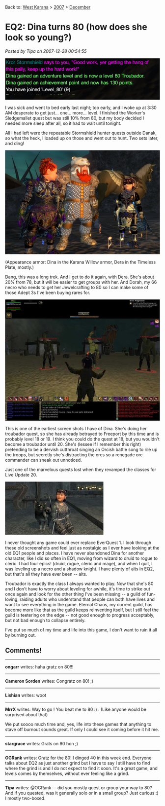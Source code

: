 Back to: [West Karana](/posts/westkarana.md) > [2007](/posts/2007/westkarana.md) > [December](./westkarana.md)
# EQ2: Dina turns 80 (how does she look so young?)

*Posted by Tipa on 2007-12-28 00:54:55*

![everquest2-2007-12-27-19-16-02-64.jpg](../../../uploads/2007/12/everquest2-2007-12-27-19-16-02-64.jpg)

I was sick and went to bed early last night; too early, and I woke up at 3:30 AM desperate to get just... one... more... level. I finished the Worker's Sledgemallet quest but was still 10% from 80, but my body decided I needed more sleep after all, so it had to wait until tonight.

All I had left were the repeatable Stormshield hunter quests outside Danak, so what the heck, I loaded up on those and went out to hunt. Two sets later, and ding!

![everquest2-2007-12-27-19-21-27-92.jpg](../../../uploads/2007/12/everquest2-2007-12-27-19-21-27-92.jpg)

(Appearance armor: Dina in the Karana Willow armor, Dera in the Timeless Plate, mostly.)

Dang, this was a long trek. And I get to do it again, with Dera. She's about 20% from 78, but it will be easier to get groups with her. And Dorah, my 66 necro who needs to get her Jewelcrafting to 80 so I can make some of those Adept 3s I've been buying rares for.

![49b2686fda221fb98a9d387345760545.jpg](../../../uploads/2007/12/49b2686fda221fb98a9d387345760545.jpg)

This is one of the earliest screen shots I have of Dina. She's doing her troubador quest, so she has already betrayed to Freeport by this time and is probably level 18 or 19. I think you could do the quest at 18, but you wouldn't become a troubador until 20. She's (lessee if I remember this right) pretending to be a dervish cutthroat singing an Orcish battle song to rile up the troops, but secretly she's distracting the orcs so a renegade orc commander can sneak out unnoticed.

Just one of the marvelous quests lost when they revamped the classes for Live Update 20.

![3b1aa149b10e926a231ae76a5b340a0f.jpg](../../../uploads/2007/12/3b1aa149b10e926a231ae76a5b340a0f.jpg)

I never thought any game could ever replace EverQuest 1. I look through these old screenshots and feel just as nostalgic as I ever have looking at the old EQ1 people and places. I have never abandoned Dina for another character, like I did so often in EQ1, moving from wizard to druid to rogue to cleric. I had four epics! (druid, rogue, cleric and mage), and when I quit, I was leveling up a necro and a shadow knight. I have plenty of alts in EQ2, but that's all they have ever been -- alts.

Troubador is exactly the class I always wanted to play. Now that she's 80 and I don't have to worry about leveling for awhile, it's time to strike out once again and look for the other thing I've been missing -- a guild of fun-loving, raiding adults who understand that people can both have lives and want to see everything in the game. Eternal Chaos, my current guild, has become more like that as the guild keeps reinventing itself, but I still feel the guild is teetering on the edge -- not good enough to progress acceptably, but not bad enough to collapse entirely.

I've put so much of my time and life into this game, I don't want to ruin it all by burning out.

## Comments!

---

**ongarr** writes: haha gratz on 80!!!

---

**Cameron Sorden** writes: Congratz on 80! ;)

---

**Lishian** writes: woot

---

**MrrX** writes: Way to go ! You beat me to 80 :) . (Like anyone would be surprised about that)

We put soooo much time and, yes, life into these games that anything to stave off burnout sounds great. If only I could see it coming before it hit me.

---

**stargrace** writes: Grats on 80 hon ;)

---

**OGRank** writes: Gratz for the 80! I dinged 40 in this week end. Everyone talks about EQ2 as just another grind but I have to say I still have to find where the grind is and I do not expect to find it soon. It's a great game, and levels comes by themselves, without ever feeling like a grind.

---

**Tipa** writes: @OGRank -- did you mostly quest or group your way to 80? And if you quested, was it generally solo or in a small group? Just curious :) I mostly two-boxed.


